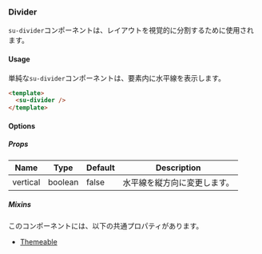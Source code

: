 ### Divider

`su-divider`コンポーネントは、レイアウトを視覚的に分割するために使用されます。

<su-divider class="mb-8" />

#### Usage

単純な`su-divider`コンポーネントは、要素内に水平線を表示します。

```html
<template>
  <su-divider />
</template>
```

#### Options

<sample class="mb-4" />

##### Props

|Name|Type|Default|Description|
|----|----|-------|-----------|
|vertical|boolean|false|水平線を縦方向に変更します。|

##### Mixins

このコンポーネントには、以下の共通プロパティがあります。

- [Themeable](../internals/mixins#Themeable)